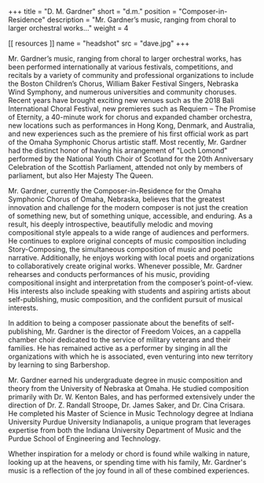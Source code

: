 +++
title = "D. M. Gardner"
short = "d.m."
position = "Composer-in-Residence"
description = "Mr. Gardner’s music, ranging from choral to larger orchestral works..."
weight = 4

[[ resources ]]
    name = "headshot"
    src = "dave.jpg"
+++

Mr. Gardner’s music, ranging from choral to larger orchestral works, has been performed internationally at various festivals, competitions, and recitals by a variety of community and professional organizations to include the Boston Children’s Chorus, William Baker Festival Singers, Nebraska Wind Symphony, and numerous universities and community choruses. Recent years have brought exciting new venues such as the 2018 Bali International Choral Festival, new premieres such as Requiem – The Promise of Eternity, a 40-minute work for chorus and expanded chamber orchestra, new locations such as performances in Hong Kong, Denmark, and Australia, and new experiences such as the premiere of his first official work as part of the Omaha Symphonic Chorus artistic staff. Most recently, Mr. Gardner had the distinct honor of having his arrangement of "Loch Lomond" performed by the National Youth Choir of Scotland for the 20th Anniversary Celebration of the Scottish Parliament, attended not only by members of parliament, but also Her Majesty The Queen.

Mr. Gardner, currently the Composer-in-Residence for the Omaha Symphonic Chorus of Omaha, Nebraska, believes that the greatest innovation and challenge for the modern composer is not just the creation of something new, but of something unique, accessible, and enduring. As a result, his deeply introspective, beautifully melodic and moving compositional style appeals to a wide range of audiences and performers. He continues to explore original concepts of music composition including Story-Composing, the simultaneous composition of music and poetic narrative.  Additionally, he enjoys working with local poets and organizations to collaboratively create original works.  Whenever possible, Mr. Gardner rehearses and conducts performances of his music, providing compositional insight and interpretation from the composer’s point-of-view. His interests also include speaking with students and aspiring artists about self-publishing, music composition, and the confident pursuit of musical interests.

In addition to being a composer passionate about the benefits of self-publishing, Mr. Gardner is the director of Freedom Voices, an a cappella chamber choir dedicated to the service of military veterans and their families. He has remained active as a performer by singing in all the organizations with which he is associated, even venturing into new territory by learning to sing Barbershop. 

Mr. Gardner earned his undergraduate degree in music composition and theory from the University of Nebraska at Omaha. He studied composition primarily with Dr. W. Kenton Bales, and has performed extensively under the direction of Dr. Z. Randall Stroope, Dr. James Saker, and Dr. Cina Crisara.  He completed his Master of Science in Music Technology degree at Indiana University Purdue University Indianapolis, a unique program that leverages expertise from both the Indiana University Department of Music and the Purdue School of Engineering and Technology.

Whether inspiration for a melody or chord is found while walking in nature, looking up at the heavens, or spending time with his family, Mr. Gardner's music is a reflection of the joy found in all of these combined experiences.    